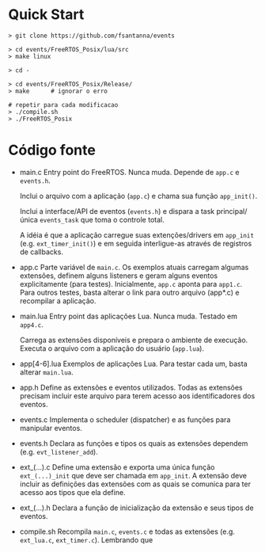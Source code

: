 # Quick Start

```
> git clone https://github.com/fsantanna/events

> cd events/FreeRTOS_Posix/lua/src
> make linux

> cd -

> cd events/FreeRTOS_Posix/Release/
> make      # ignorar o erro

# repetir para cada modificacao
> ./compile.sh
> ./FreeRTOS_Posix
```

# Código fonte

* main.c
    Entry point do FreeRTOS.
    Nunca muda.
    Depende de `app.c` e `events.h`.

    Inclui o arquivo com a aplicação (`app.c`) e chama sua função `app_init()`.

    Inclui a interface/API de eventos (`events.h`) e dispara a task 
    principal/única `events_task` que toma o controle total.

    A idéia é que a aplicação carregue suas extenções/drivers em `app_init` 
    (e.g. `ext_timer_init()`) e em seguida interligue-as através de registros
    de callbacks.

* app.c
    Parte variável de `main.c`.
    Os exemplos atuais carregam algumas extensões, definem alguns listeners e 
    geram alguns eventos explicitamente (para testes).
    Inicialmente, `app.c` aponta para `app1.c`.
    Para outros testes, basta alterar o link para outro arquivo (app*.c) e 
    recompilar a aplicação.

* main.lua
    Entry point das aplicações Lua.
    Nunca muda.
    Testado em `app4.c`.

    Carrega as extensões disponíveis e prepara o ambiente de execução.
    Executa o arquivo com a aplicação do usuário (`app.lua`).

* app[4-6].lua
    Exemplos de aplicações Lua.
    Para testar cada um, basta alterar `main.lua`.

* app.h
    Define as extensões e eventos utilizados.
    Todas as extensões precisam incluir este arquivo para terem acesso aos 
    identificadores dos eventos.

* events.c
    Implementa o scheduler (dispatcher) e as funções para manipular eventos.
* events.h
    Declara as funções e tipos os quais as extensões dependem (e.g.  `evt_listener_add`).

* ext_(...).c
    Define uma extensão e exporta uma única função `ext_(...)_init` que deve ser chamada em `app_init`.
    A extensão deve incluir as definições das extensões com as quais se comunica para ter acesso aos tipos que ela define.
* ext_(...).h
    Declara a função de inicialização da extensão e seus tipos de eventos.

* compile.sh
    Recompila `main.c`, `events.c` e todas as extensões (e.g. `ext_lua.c`, 
    `ext_timer.c`).
    Lembrando que


